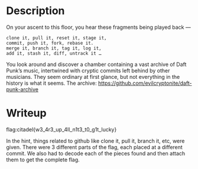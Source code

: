 # Description
On your ascent to this floor, you hear these fragments being played back —

```
clone it, pull it, reset it, stage it, 
commit, push it, fork, rebase it. 
merge it, branch it, tag it, log it, 
add it, stash it, diff, untrack it …
```

You look around and discover a chamber containing a vast archive of Daft Punk’s music, intertwined with cryptic commits left behind by other musicians. They seem ordinary at first glance, but not everything in the history is what it seems. 
The archive: https://github.com/evilcryptonite/daft-punk-archive

# Writeup
flag:citadel{w3_4r3_up_4ll_n1t3_t0_g1t_lucky}

In the hint, things related to github like clone it, pull it, branch it, etc, were given. There were 3 different parts of the flag, each placed at a different commit. We also had to decode each of the pieces found and then attach them to get the complete flag.
